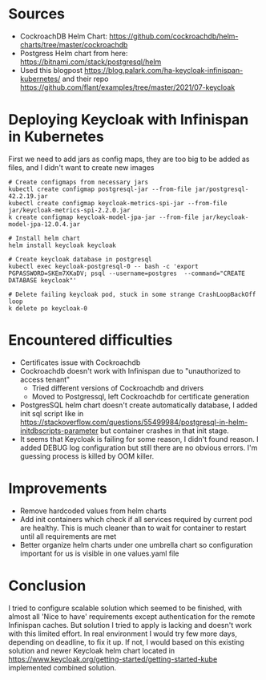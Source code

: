 # Sources 

* CockroachDB Helm Chart: https://github.com/cockroachdb/helm-charts/tree/master/cockroachdb
* Postgress Helm chart from here: https://bitnami.com/stack/postgresql/helm
* Used this blogpost https://blog.palark.com/ha-keycloak-infinispan-kubernetes/ and their repo https://github.com/flant/examples/tree/master/2021/07-keycloak

# Deploying Keycloak with Infinispan in Kubernetes

First we need to add jars as config maps, they are too big to be added as files, and I didn't want to create new images

```
# Create configmaps from necessary jars
kubectl create configmap postgresql-jar --from-file jar/postgresql-42.2.19.jar
kubectl create configmap keycloak-metrics-spi-jar --from-file jar/keycloak-metrics-spi-2.2.0.jar
k create configmap keycloak-model-jpa-jar --from-file jar/keycloak-model-jpa-12.0.4.jar

# Install helm chart
helm install keycloak keycloak

# Create keycloak database in postgresql 
kubectl exec keycloak-postgresql-0 -- bash -c 'export PGPASSWORD=SKEm7XKaDV; psql --username=postgres  --command="CREATE DATABASE keycloak"'

# Delete failing keycloak pod, stuck in some strange CrashLoopBackOff loop
k delete po keycloak-0
```


# Encountered difficulties
* Certificates issue with Cockroachdb 
* Cockroachdb doesn't work with Infinispan due to "unauthorized to access tenant"
  * Tried different versions of Cockroachdb and drivers
  * Moved to Postgressql, left Cockroachdb for certificate generation
* PostgresSQL helm chart doesn't create automatically database, I added init sql script like in https://stackoverflow.com/questions/55499984/postgresql-in-helm-initdbscripts-parameter but container crashes in that init stage.
* It seems that Keycloak is failing for some reason, I didn't found reason. I added DEBUG log configuration but still there are no obvious errors. I'm guessing process is killed by OOM killer.

# Improvements
* Remove hardcoded values from helm charts
* Add init containers which check if all services required by current pod are healthy. This is much cleaner than to wait for container to restart until all requirements are met
* Better organize helm charts under one umbrella chart so configuration important for us is visible in one values.yaml file

# Conclusion

I tried to configure scalable solution which seemed to be finished, with almost all 'Nice to have' requirements except authentication for the remote Infinispan caches.
But solution I tried to apply is lacking and doesn't work with this limited effort. In real environment I would try few more days, depending on deadline, to fix it up. If not, I would based on this existing solution and newer Keycloak helm chart located in https://www.keycloak.org/getting-started/getting-started-kube implemented combined solution.

